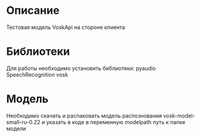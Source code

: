 # Описание
Тестовая модель VoskApi на стороне клиента 

# Библиотеки
Для работы необходимо установить библиотеки:
    pyaudio
    SpeechRecognition
    vosk
    
# Модель
Необходимо скачать и распаковать модель распознования vosk-model-small-ru-0.22 и указать в коде в переменную modelpath путь к папке модели

